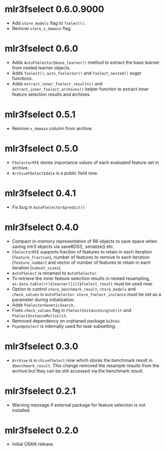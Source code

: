 # mlr3fselect 0.6.0.9000

- Add `store_models` flag to `fselect()`.
- Remove `store_x_domain` flag.

# mlr3fselect 0.6.0

- Adds `AutoFSelector$base_learner()` method to extract the base learner from
  nested learner objects.
- Adds `fselect()`, `auto_fselector()` and `fselect_nested()` sugar functions.
- Adds `extract_inner_fselect_results()` and `extract_inner_fselect_archives()`
  helper function to extract inner feature selection results and archives.

# mlr3fselect 0.5.1

- Remove `x_domain` column from archive.

# mlr3fselect 0.5.0

- `FSelectorRFE` stores importance values of each evaluated feature set in
  archive.
- `ArchiveFSelect$data` is a public field now.

# mlr3fselect 0.4.1

- Fix bug in `AutoFSelector$predict()`

# mlr3fselect 0.4.0

- Compact in-memory representation of R6 objects to save space when saving mlr3
  objects via saveRDS(), serialize() etc.
- `FSelectorRFE` supports fraction of features to retain in each iteration
  (`feature_fraction`), number of features to remove in each iteration
  (`feature_number`) and vector of number of features to retain in each
  iteration (`subset_sizes`).
- `AutoFSelect` is renamed to `AutoFSelector`.
- To retrieve the inner feature selection results in nested resampling,
  `as.data.table(rr)$learner[[1]]$fselect_result` must be used now.
- Option to control `store_benchmark_result`, `store_models` and `check_values`
  in `AutoFSelector`. `store_fselect_instance` must be set as a parameter during
  initialization.
- Adds `FSelectorGeneticSearch`.
- Fixes `check_values` flag in `FSelectInstanceSingleCrit` and
  `FSelectInstanceMultiCrit`.
- Removed dependency on orphaned package `bibtex`.
- `PipeOpSelect` is internally used for task subsetting.

# mlr3fselect 0.3.0

- `Archive` is `ArchiveFSelect` now which stores the benchmark result in
  `$benchmark_result`. This change removed the resample results from the archive
  but they can be still accessed via the benchmark result.

# mlr3fselect 0.2.1

- Warning message if external package for feature selection is not installed.

# mlr3fselect 0.2.0

- Initial CRAN release.
